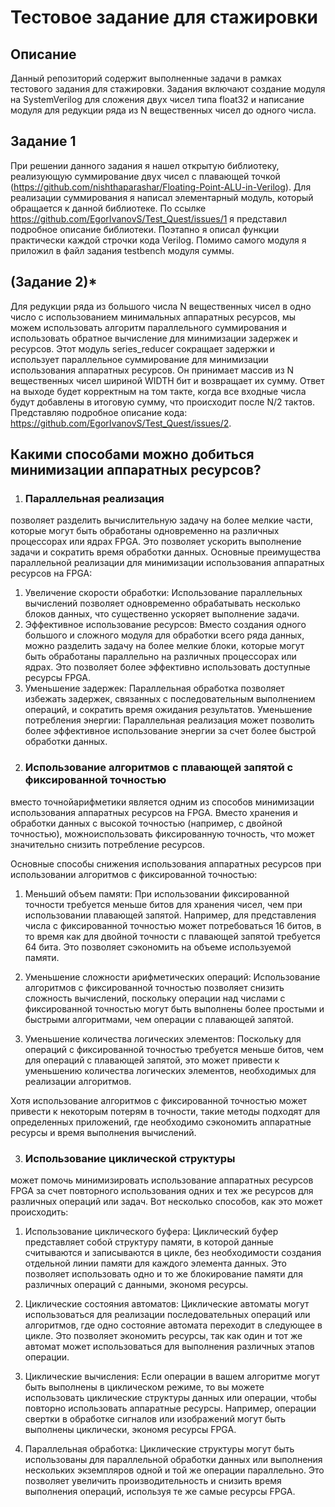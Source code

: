 # Тестовое задание для стажировки

## Описание
Данный репозиторий содержит выполненные задачи в рамках тестового задания для стажировки. 
Задания включают создание модуля на SystemVerilog для сложения двух чисел типа float32 и 
написание модуля для редукции ряда из N вещественных чисел до одного числа.


## Задание 1
При решении данного задания я нашел открытую библиотеку, реализующую суммирование двух чисел 
с плавающей точкой (https://github.com/nishthaparashar/Floating-Point-ALU-in-Verilog). Для 
реализации суммирования я написал элементарный модуль, который обращается к данной библиотеке.
По ссылке https://github.com/EgorIvanovS/Test_Quest/issues/1 я представил подробное описание 
библиотеки. Поэтапно я описал функции практически каждой строчки кода Verilog.
Помимо самого модуля я приложил в файл задания testbench модуля суммы.


## (Задание 2)*
Для редукции ряда из большого числа N вещественных чисел в одно число с использованием 
минимальных аппаратных ресурсов, мы можем использовать алгоритм параллельного суммирования 
и использовать обратное вычисление для минимизации задержек и ресурсов.
Этот модуль series_reducer сокращает задержки и использует параллельное суммирование для 
минимизации использования аппаратных ресурсов. Он принимает массив из N вещественных чисел
шириной WIDTH бит и возвращает их сумму. Ответ на выходе будет корректным на том такте, когда 
все входные числа будут добавлены в итоговую сумму, что происходит после N/2 тактов.
Представляю подробное описание кода: https://github.com/EgorIvanovS/Test_Quest/issues/2.

## Какими способами можно добиться минимизации аппаратных ресурсов?
1) ### Параллельная реализация
позволяет разделить вычислительную задачу на более мелкие части,
которые могут быть обработаны одновременно на различных процессорах или ядрах FPGA. Это
позволяет ускорить выполнение задачи и сократить время обработки данных.
Основные преимущества параллельной реализации для минимизации использования аппаратных ресурсов
на FPGA:
  1. Увеличение скорости обработки: Использование параллельных вычислений позволяет одновременно
 обрабатывать несколько блоков данных, что существенно ускоряет выполнение задачи.
  2. Эффективное использование ресурсов: Вместо создания одного большого и сложного модуля для
 обработки всего ряда данных, можно разделить задачу на более мелкие блоки, которые могут быть
 обработаны параллельно на различных процессорах или ядрах. Это позволяет более эффективно
 использовать доступные ресурсы FPGA.
  3. Уменьшение задержек: Параллельная обработка позволяет избежать задержек, связанных с
 последовательным выполнением операций, и сократить время ожидания результатов.
 Уменьшение потребления энергии: Параллельная реализация может позволить более эффективное
 использование энергии за счет более быстрой обработки данных.

2) ### Использование алгоритмов с плавающей запятой с фиксированной точностью
вместо точнойарифметики является одним из способов минимизации использования аппаратных 
ресурсов на FPGA. Вместо хранения и обработки данных с высокой точностью 
(например, с двойной точностью), можноиспользовать фиксированную точность, что может 
значительно снизить потребление ресурсов.

Основные способы снижения использования аппаратных ресурсов при использовании алгоритмов с 
фиксированной точностью:

  1. Меньший объем памяти: При использовании фиксированной точности требуется меньше битов для
  хранения чисел, чем при использовании плавающей запятой. Например, для представления числа
  с фиксированной точностью может потребоваться 16 битов, в то время как для двойной точности
  с плавающей запятой требуется 64 бита. Это позволяет сэкономить на объеме используемой памяти.

  2. Уменьшение сложности арифметических операций: Использование алгоритмов с фиксированной точностью
  позволяет снизить сложность вычислений, поскольку операции над числами с фиксированной точностью
  могут быть выполнены более простыми и быстрыми алгоритмами, чем операции с плавающей запятой.

  3. Уменьшение количества логических элементов: Поскольку для операций с фиксированной точностью
  требуется меньше битов, чем для операций с плавающей запятой, это может привести к уменьшению
  количества логических элементов, необходимых для реализации алгоритмов.

Хотя использование алгоритмов с фиксированной точностью может привести к некоторым потерям в точности,
такие методы подходят для определенных приложений, где необходимо сэкономить аппаратные ресурсы и 
время выполнения вычислений.

3) ### Использование циклической структуры
может помочь минимизировать использование аппаратных ресурсов FPGA за счет повторного использования 
одних и тех же ресурсов для различных операций или задач. Вот несколько способов, как это может происходить:

  1. Использование циклического буфера: Циклический буфер представляет собой структуру памяти, в которой
  данные считываются и записываются в цикле, без необходимости создания отдельной линии памяти для каждого
  элемента данных. Это позволяет использовать одно и то же блокирование памяти для различных операций с данными,
  экономя ресурсы.

  2. Циклические состояния автоматов: Циклические автоматы могут использоваться для реализации последовательных
  операций или алгоритмов, где одно состояние автомата переходит в следующее в цикле. Это позволяет экономить
  ресурсы, так как один и тот же автомат может использоваться для выполнения различных этапов операции.

  3. Циклические вычисления: Если операции в вашем алгоритме могут быть выполнены в циклическом режиме, то вы
  можете использовать циклические структуры данных или операции, чтобы повторно использовать аппаратные ресурсы.
  Например, операции свертки в обработке сигналов или изображений могут быть выполнены циклически, экономя
  ресурсы FPGA.

  4. Параллельная обработка: Циклические структуры могут быть использованы для параллельной обработки данных
  или выполнения нескольких экземпляров одной и той же операции параллельно. Это позволяет увеличить
  производительность и снизить время выполнения операций, используя те же самые ресурсы FPGA.



